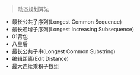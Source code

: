 
> 动态规划算法

* 最长公共子序列(Longest Common Sequence) 
* 最长递增子序列(Longest Increasing Subsequence)
* 01背包
* 八皇后
* 最长公共子串(Longest Common Substring)
* 编辑距离(Edit Distance)
* 最大连续乘积子数组

